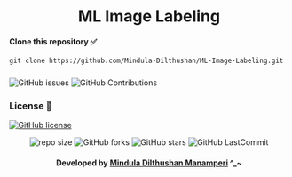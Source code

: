 <div align="center">

# ML Image Labeling
</div>

#### Clone this repository ✅
```md
git clone https://github.com/Mindula-Dilthushan/ML-Image-Labeling.git
```
###

![GitHub issues](https://img.shields.io/github/issues/Mindula-Dilthushan/ML-Image-Labeling?&labelColor=black&color=eb3b5a&label=Issues&logo=issues&logoColor=black&style=for-the-badge)
![GitHub Contributions](https://img.shields.io/github/contributors/Mindula-Dilthushan/ML-Image-Labeling?&labelColor=black&color=8854d0&style=for-the-badge)

### License 📝
[![GitHub license](https://img.shields.io/github/license/Mindula-Dilthushan/ML-Image-Labeling?&labelColor=black&color=3867d6&style=for-the-badge)](https://github.com/Mindula-Dilthushan/ML-Image-Labeling/blob/master/LICENSE)


<div align="center">

![repo size](https://img.shields.io/github/repo-size/Mindula-Dilthushan/ML-Image-Labeling?label=Repo%20Size&style=for-the-badge&labelColor=black&color=20bf6b)
![GitHub forks](https://img.shields.io/github/forks/Mindula-Dilthushan/ML-Image-Labeling?&labelColor=black&color=0fb9b1&style=for-the-badge)
![GitHub stars](https://img.shields.io/github/stars/Mindula-Dilthushan/ML-Image-Labeling?&labelColor=black&color=f7b731&style=for-the-badge)
![GitHub LastCommit](https://img.shields.io/github/last-commit/Mindula-Dilthushan/ML-Image-Labeling?logo=github&labelColor=black&color=d1d8e0&style=for-the-badge)

</div>

<div align="center"> 

#### Developed by [Mindula Dilthushan Manamperi](http://minduladilthushan.netlify.app/) ^_~
</div>








